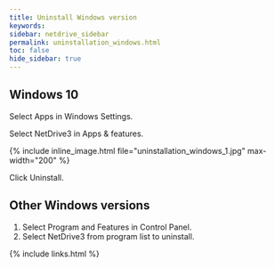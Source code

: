 ```yaml
---
title: Uninstall Windows version
keywords:
sidebar: netdrive_sidebar
permalink: uninstallation_windows.html
toc: false
hide_sidebar: true
---
```


## Windows 10

Select Apps in Windows Settings.

Select NetDrive3 in Apps & features.

{% include inline_image.html file="uninstallation_windows_1.jpg" max-width="200" %}

Click Uninstall.

## Other Windows versions

1. Select Program and Features in Control Panel.
2. Select NetDrive3 from program list to uninstall.

{% include links.html %}
